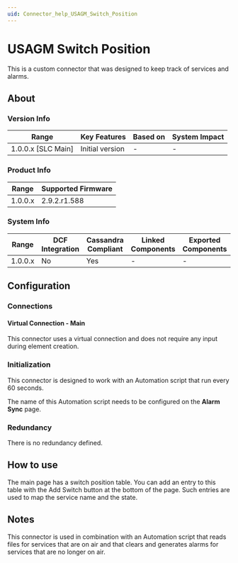 ```yaml
---
uid: Connector_help_USAGM_Switch_Position
---
```


# USAGM Switch Position

This is a custom connector that was designed to keep track of services and alarms.

## About

### Version Info

| Range                | Key Features     | Based on     | System Impact     |
|----------------------|------------------|--------------|-------------------|
| 1.0.0.x \[SLC Main\] | Initial version  | \-           | \-                |

### Product Info

| Range     | Supported Firmware     |
|-----------|------------------------|
| 1.0.0.x   | 2.9.2.r1.588           |

### System Info

| Range     | DCF Integration     | Cassandra Compliant     | Linked Components     | Exported Components     |
|-----------|---------------------|-------------------------|-----------------------|-------------------------|
| 1.0.0.x   | No                  | Yes                     | \-                    | \-                      |

## Configuration

### Connections

#### Virtual Connection - Main

This connector uses a virtual connection and does not require any input during element creation.

### Initialization

This connector is designed to work with an Automation script that run every 60 seconds.

The name of this Automation script needs to be configured on the **Alarm Sync** page.

### Redundancy

There is no redundancy defined.

## How to use

The main page has a switch position table. You can add an entry to this table with the Add Switch button at the bottom of the page. Such entries are used to map the service name and the state.

## Notes

This connector is used in combination with an Automation script that reads files for services that are on air and that clears and generates alarms for services that are no longer on air.
